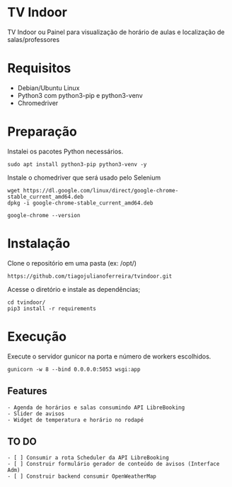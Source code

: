 # TV Indoor
TV Indoor ou Painel para visualização de horário de aulas e localização de salas/professores

# Requisitos
- Debian/Ubuntu Linux
- Python3 com python3-pip e python3-venv
- Chromedriver

# Preparação
Instalei os pacotes Python necessários.
```shell
sudo apt install python3-pip python3-venv -y
```
Instale o chomedriver que será usado pelo Selenium
```shell
wget https://dl.google.com/linux/direct/google-chrome-stable_current_amd64.deb
dpkg -i google-chrome-stable_current_amd64.deb

google-chrome --version
```
# Instalação
Clone o repositório em uma pasta (ex: /opt/)
```shell
https://github.com/tiagojulianoferreira/tvindoor.git
```
Acesse o diretório e instale as dependências;
```shell
cd tvindoor/
pip3 install -r requirements
```
# Execução
Execute o servidor gunicor na porta e número de workers escolhidos.
```shell
gunicorn -w 8 --bind 0.0.0.0:5053 wsgi:app

```
## Features
    - Agenda de horários e salas consumindo API LibreBooking
    - Slider de avisos
    - Widget de temperatura e horário no rodapé

## TO DO
    - [ ] Consumir a rota Scheduler da API LibreBooking
    - [ ] Construir formulário gerador de conteúdo de avisos (Interface Adm)
    - [ ] Construir backend consumir OpenWeatherMap